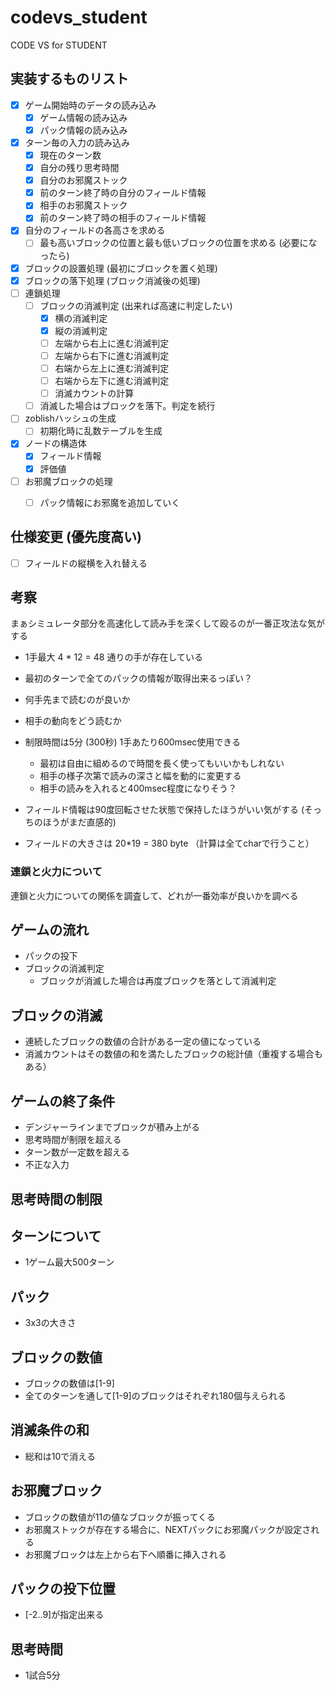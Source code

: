 # codevs_student
CODE VS for STUDENT

## 実装するものリスト

* [x] ゲーム開始時のデータの読み込み
  * [x] ゲーム情報の読み込み
  * [x] パック情報の読み込み
* [x] ターン毎の入力の読み込み
  * [x] 現在のターン数
  * [x] 自分の残り思考時間
  * [x] 自分のお邪魔ストック
  * [x] 前のターン終了時の自分のフィールド情報
  * [x] 相手のお邪魔ストック
  * [x] 前のターン終了時の相手のフィールド情報
* [x] 自分のフィールドの各高さを求める
  * [ ] 最も高いブロックの位置と最も低いブロックの位置を求める (必要になったら)
* [x] ブロックの設置処理 (最初にブロックを置く処理)
* [x] ブロックの落下処理 (ブロック消滅後の処理)
* [ ] 連鎖処理
  * [ ] ブロックの消滅判定 (出来れば高速に判定したい)
    * [x] 横の消滅判定
    * [x] 縦の消滅判定
    * [ ] 左端から右上に進む消滅判定
    * [ ] 左端から右下に進む消滅判定
    * [ ] 右端から左上に進む消滅判定
    * [ ] 右端から左下に進む消滅判定
    * [ ] 消滅カウントの計算
  * [ ] 消滅した場合はブロックを落下。判定を続行
* [ ] zoblishハッシュの生成
  * [ ] 初期化時に乱数テーブルを生成
* [x] ノードの構造体
  * [x] フィールド情報
  * [x] 評価値
* [ ] お邪魔ブロックの処理
  * [ ] パック情報にお邪魔を追加していく


## 仕様変更 (優先度高い)

* [ ] フィールドの縦横を入れ替える


## 考察

まぁシミュレータ部分を高速化して読み手を深くして殴るのが一番正攻法な気がする

* 1手最大 4 * 12 = 48 通りの手が存在している
* 最初のターンで全てのパックの情報が取得出来るっぽい？
* 何手先まで読むのが良いか
* 相手の動向をどう読むか
* 制限時間は5分 (300秒) 1手あたり600msec使用できる
  * 最初は自由に組めるので時間を長く使ってもいいかもしれない
  * 相手の様子次第で読みの深さと幅を動的に変更する
  * 相手の読みを入れると400msec程度になりそう？

* フィールド情報は90度回転させた状態で保持したほうがいい気がする (そっちのほうがまだ直感的)
* フィールドの大きさは 20*19 = 380 byte （計算は全てcharで行うこと）

### 連鎖と火力について

連鎖と火力についての関係を調査して、どれが一番効率が良いかを調べる

## ゲームの流れ

* パックの投下
* ブロックの消滅判定
  * ブロックが消滅した場合は再度ブロックを落として消滅判定

## ブロックの消滅

* 連続したブロックの数値の合計がある一定の値になっている
* 消滅カウントはその数値の和を満たしたブロックの総計値（重複する場合もある）

## ゲームの終了条件

* デンジャーラインまでブロックが積み上がる
* 思考時間が制限を超える
* ターン数が一定数を超える
* 不正な入力

## 思考時間の制限

## ターンについて

* 1ゲーム最大500ターン

## パック

* 3x3の大きさ

## ブロックの数値

* ブロックの数値は[1-9]
* 全てのターンを通して[1-9]のブロックはそれぞれ180個与えられる

## 消滅条件の和

* 総和は10で消える

## お邪魔ブロック

* ブロックの数値が11の値なブロックが振ってくる
* お邪魔ストックが存在する場合に、NEXTパックにお邪魔パックが設定される
* お邪魔ブロックは左上から右下へ順番に挿入される

## パックの投下位置

* [-2..9]が指定出来る

## 思考時間

* 1試合5分
